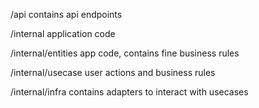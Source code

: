 /api
contains api endpoints

/internal
application code

/internal/entities
app code, contains fine business rules

/internal/usecase
user actions and business rules

/internal/infra
contains adapters to interact with usecases